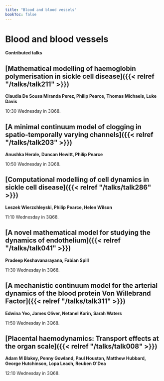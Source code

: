 ```yaml
---
title: "Blood and blood vessels"
bookToc: false
---
```


# Blood and blood vessels

**Contributed talks**


## [Mathematical modelling of haemoglobin polymerisation in sickle cell disease]({{< relref "/talks/talk211" >}})

**Claudia De Sousa Miranda Perez, Philip Pearce, Thomas Michaels, Luke Davis**

10:30 Wednesday in 3Q68.


## [A minimal continuum model of clogging in spatio-temporally varying channels]({{< relref "/talks/talk203" >}})

**Anushka Herale, Duncan Hewitt, Philip Pearce**

10:50 Wednesday in 3Q68.


## [Computational modelling of cell dynamics in sickle cell disease]({{< relref "/talks/talk286" >}})

**Leszek Wierzchleyski, Philip Pearce, Helen Wilson**

11:10 Wednesday in 3Q68.


## [A novel mathematical model for studying the dynamics of endothelium]({{< relref "/talks/talk041" >}})

**Pradeep Keshavanarayana, Fabian Spill**

11:30 Wednesday in 3Q68.


## [A mechanistic continuum model for the arterial dynamics of the blood protein Von Willebrand Factor]({{< relref "/talks/talk311" >}})

**Edwina Yeo, James Oliver, Netanel Korin, Sarah Waters**

11:50 Wednesday in 3Q68.


## [Placental haemodynamics: Transport effects at the organ scale]({{< relref "/talks/talk008" >}})

**Adam M Blakey, Penny Gowland, Paul Houston, Matthew Hubbard, George Hutchinson, Lopa Leach, Reuben O'Dea**

12:10 Wednesday in 3Q68.



